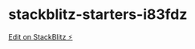 # stackblitz-starters-i83fdz

[Edit on StackBlitz ⚡️](https://stackblitz.com/edit/stackblitz-starters-i83fdz)